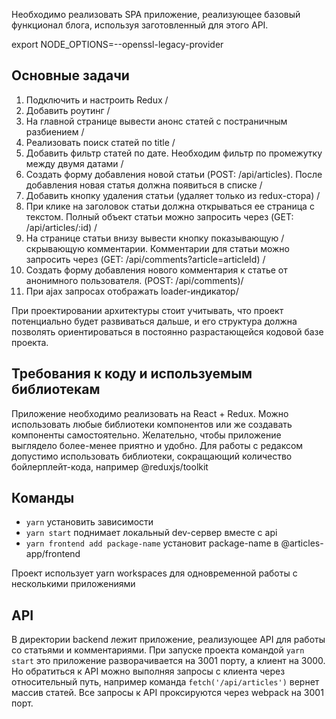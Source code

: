 Необходимо реализовать SPA приложение, реализующее базовый функционал блога, используя заготовленный для этого API.

export NODE_OPTIONS=--openssl-legacy-provider

## Основные задачи

1. Подключить и настроить Redux \/
2. Добавить роутинг \/
3. На главной странице вывести анонс статей с постраничным разбиением \/
4. Реализовать поиск статей по title \/
5. Добавить фильтр статей по дате. Необходим фильтр по промежутку между двумя датами \/
6. Создать форму добавления новой статьи (POST: /api/articles). После добавления новая статья должна появиться в списке \/
7. Добавить кнопку удаления статьи (удаляет только из redux-стора) \/
8. При клике на заголовок статьи должна открываться ее страница с текстом. Полный объект статьи можно запросить через (GET: /api/articles/:id) \/
9. На странице статьи внизу вывести кнопку показывающую / скрывающую комментарии. Комментарии для статьи можно запросить через (GET: /api/comments?article=articleId) \/
10. Создать форму добавления нового комментария к статье от анонимного пользователя. (POST: /api/comments)\/
11. При ajax запросах отображать loader-индикатор\/

При проектировании архитектуры стоит учитывать, что проект потенциально будет развиваться дальше, и его структура должна позволять ориентироваться в постоянно разрастающейся кодовой базе проекта.

## Требования к коду и используемым библиотекам

Приложение необходимо реализовать на React + Redux. Можно использовать любые библиотеки компонентов или же создавать компоненты самостоятельно. Желательно, чтобы приложение выглядело более-менее приятно и удобно. Для работы с редаксом допустимо использовать библиотеки, сокращающий количество бойлерплейт-кода, например @reduxjs/toolkit

## Команды

- `yarn` установить зависимости
- `yarn start` поднимает локальный dev-сервер вместе с api
- `yarn frontend add package-name` установит package-name в @articles-app/frontend

Проект использует yarn workspaces для одновременной работы с несколькими приложениями

## API

В директории backend лежит приложение, реализующее API для работы со статьями и комментариями. При запуске проекта командой `yarn start` это приложение разворачивается на 3001 порту, а клиент на 3000. Но обратиться к API можно выполняя запросы с клиента через относительный путь, например команда `fetch('/api/articles')` вернет массив статей. Все запросы к API проксируются через webpack на 3001 порт.
